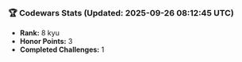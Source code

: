 ### 🏆 Codewars Stats (Updated: 2025-09-26 08:12:45 UTC)

- **Rank:** 8 kyu
- **Honor Points:** 3
- **Completed Challenges:** 1
